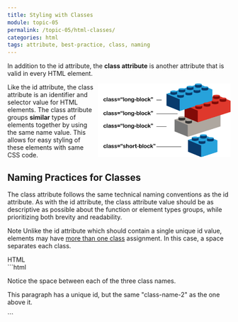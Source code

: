 ```yaml
---
title: Styling with Classes
module: topic-05
permalink: /topic-05/html-classes/
categories: html
tags: attribute, best-practice, class, naming
---
```


<div class="divider-heading"></div>

In addition to the id attribute, the **class attribute** is another attribute that is valid in every HTML element.

<div class="container-row">
  <img src="../img/legos-classes.png" alt="stacked building blocks with similar class names" title="Similar blocks can have the same class!" style="float: right; width:300px; margin-top: 0; " />

  <p>Like the id attribute, the class attribute is an identifier and selector value for HTML elements. The class attribute groups <b>similar</b> types of elements together by using the same name value. This allows for easy styling of these elements with same CSS code.</p>
</div>


<div class="divider-pg"></div>


## Naming Practices for Classes
The class attribute follows the same technical naming conventions as the id attribute. As with the id attribute, the class attribute value should be as descriptive as possible about the function or element types groups, while prioritizing both brevity and readability.

<span class="label label-info">Note</span> Unlike the id attribute which should contain a single unique id value, elements may have <u>more than one class</u> assignment. In this case, a space separates each class.


<div id="code-heading">HTML</div>
```html
<div id="example-1" class="class-name-1 class-name-2 notice-the-space">
    <p>Notice the space between each of the three class names.</p>
</div>

<div id="example-2" class="class-name-2">
    <p>This paragraph has a unique id, but the same "class-name-2" as the one above it.</p>
</div>
```
